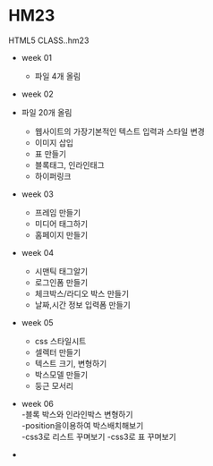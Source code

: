 # HM23
HTML5 CLASS..hm23

- week 01
  - 파일 4개 올림
  
 - week 02
  - 파일 20개 올림 
    - 웹사이트의 가장기본적인 텍스트 입력과 스타일 변경 
     - 이미지 삽입 
     - 표 만들기
     - 블록태그, 인라인태그
     - 하이퍼링크
  
- week 03
  - 프레임 만들기
  - 미디어 태그하기
  - 홈페이지 만들기
  
  
 - week 04
   - 시맨틱 태그알기
   - 로그인폼 만들기
   - 체크박스/라디오 박스 만들기 
   - 날짜,시간 정보 입력폼 만들기
   
   
 - week 05
   - css 스타일시트
   - 셀렉터 만들기
   - 텍스트 크기, 변형하기
   - 박스모델 만들기
   - 둥근 모서리 
 - week 06  
  -블록 박스와 인라인박스 변형하기  
  -position을이용하여 박스배치해보기  
  -css3로 리스트 꾸며보기 
  -css3로 표 꾸며보기 
  -

